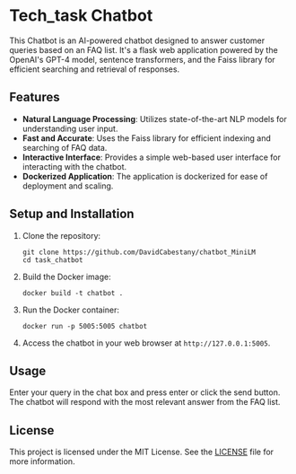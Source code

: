 # Tech_task Chatbot

This Chatbot is an AI-powered chatbot designed to answer customer queries based on an FAQ list. It's a flask web application powered by the OpenAI's GPT-4 model, sentence transformers, and the Faiss library for efficient searching and retrieval of responses.



## Features
- **Natural Language Processing**: Utilizes state-of-the-art NLP models for understanding user input.
- **Fast and Accurate**: Uses the Faiss library for efficient indexing and searching of FAQ data.
- **Interactive Interface**: Provides a simple web-based user interface for interacting with the chatbot.
- **Dockerized Application**: The application is dockerized for ease of deployment and scaling.

## Setup and Installation
1. Clone the repository:
    ```
    git clone https://github.com/DavidCabestany/chatbot_MiniLM
    cd task_chatbot
    ```

2. Build the Docker image:
    ```
    docker build -t chatbot .
    ```

3. Run the Docker container:
    ```
    docker run -p 5005:5005 chatbot
    ```

4. Access the chatbot in your web browser at `http://127.0.0.1:5005`.

## Usage
Enter your query in the chat box and press enter or click the send button. The chatbot will respond with the most relevant answer from the FAQ list.

## License
This project is licensed under the MIT License. See the [LICENSE](LICENSE.md) file for more information.
